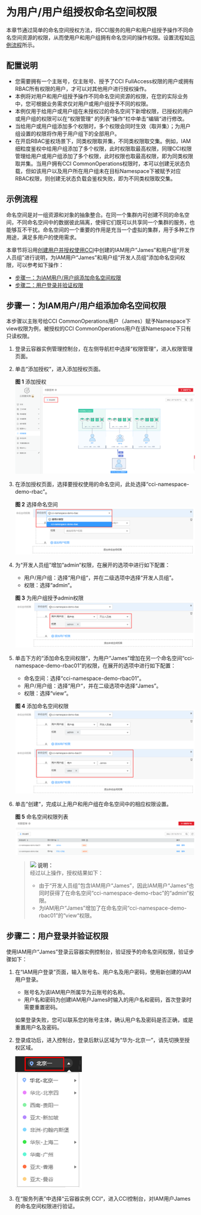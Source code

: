 # 为用户/用户组授权命名空间权限<a name="cci_01_0094"></a>

本章节通过简单的命名空间授权方法，将CCI服务的用户和用户组授予操作不同命名空间资源的权限，从而使用户和用户组拥有命名空间的操作权限。设置流程如[示例流程](#section41056841)所示。

## 配置说明<a name="section188449192496"></a>

-   您需要拥有一个主账号，仅主账号、授予了CCI FullAccess权限的用户或拥有RBAC所有权限的用户，才可以对其他用户进行授权操作。
-   本例将对用户和用户组授予操作不同命名空间资源的权限，在您的实际业务中，您可根据业务需求仅对用户或用户组授予不同的权限。
-   本例仅用于给用户或用户组在未授权过的命名空间下新增权限，已授权的用户或用户组的权限可以在“权限管理“  的列表“操作“栏中单击“编辑“进行修改。
-   当给用户或用户组添加多个权限时，多个权限会同时生效（取并集）；为用户组设置的权限将作用于用户组下的全部用户。
-   在开启RBAC鉴权场景下，同类权限取并集，不同类权限取交集。例如，IAM细粒度鉴权中给用户组添加了多个权限，此时权限取最高权限，同理CCI权限管理给用户或用户组添加了多个权限，此时权限也取最高权限，即为同类权限取并集。当用户拥有CCI CommonOperations权限时，本可以创建无状态负载，但如该用户以及用户所在用户组未在目标Namespace下被赋予对应RBAC权限，则创建无状态负载会鉴权失败，即为不同类权限取交集。

## 示例流程<a name="section41056841"></a>

命名空间是对一组资源和对象的抽象整合。在同一个集群内可创建不同的命名空间，不同命名空间中的数据彼此隔离，使得它们既可以共享同一个集群的服务，也能够互不干扰。命名空间的一个重要的作用是充当一个虚拟的集群，用于多种工作用途，满足多用户的使用需求。

本章节将沿用[创建用户并授权使用CCI](创建用户并授权使用CCI.md)中创建的IAM用户“James”和用户组“开发人员组”进行说明，为IAM用户“James”和用户组“开发人员组”添加命名空间权限，可以参考如下操作：

-   [步骤一：为IAM用户/用户组添加命名空间权限](#section39693318615)
-   [步骤二：用户登录并验证权限](#section191001533766)

## 步骤一：为IAM用户/用户组添加命名空间权限<a name="section39693318615"></a>

本步骤以主账号给CCI CommonOperations用户（James）赋予Namespace下view权限为例，被授权的CCI CommonOperations用户在该Namespace下只有只读权限。

1.  登录云容器实例管理控制台，在左侧导航栏中选择“权限管理“，进入权限管理页面。
2.  单击“添加授权“，进入添加授权页面。

    **图 1**  添加授权<a name="fig1764083303919"></a>  
    ![](figures/添加授权.png "添加授权")

3.  在添加授权页面，选择要授权使用的命名空间，此处选择“cci-namespace-demo-rbac”。

    **图 2**  选择命名空间<a name="fig1264116334393"></a>  
    ![](figures/选择命名空间.png "选择命名空间")

4.  为“开发人员组”增加“admin“权限，在展开的选项中进行如下配置：

    -   用户/用户组：选择“用户组“，并在二级选项中选择“开发人员组”。
    -   权限：选择“admin“。

    **图 3**  为用户组授予admin权限<a name="fig184293156227"></a>  
    ![](figures/为用户组授予admin权限.png "为用户组授予admin权限")

5.  单击下方的“添加命名空间权限“，为用户“James”增加在另一个命名空间“cci-namespace-demo-rbac01”的权限，在展开的选项中进行如下配置：

    -   命名空间：选择“cci-namespace-demo-rbac01”。
    -   用户/用户组：选择“用户“，并在二级选项中选择“James”。
    -   权限：选择“view“。

    **图 4**  添加命名空间权限<a name="fig01111919565"></a>  
    ![](figures/添加命名空间权限.png "添加命名空间权限")

6.  单击“创建“，完成以上用户和用户组在命名空间中的相应权限设置。

    **图 5**  命名空间权限列表<a name="fig55218455171"></a>  
    ![](figures/命名空间权限列表.png "命名空间权限列表")

    >![](public_sys-resources/icon-note.gif) **说明：**   
    >经过以上操作，授权结果如下：  
    >-   由于“开发人员组”包含IAM用户“James”，因此IAM用户“James”也同时获得了在命名空间“cci-namespace-demo-rbac”的“admin“权限。  
    >-   为IAM用户“James”增加了在命名空间“cci-namespace-demo-rbac01”的“view“权限。  


## 步骤二：用户登录并验证权限<a name="section191001533766"></a>

使用IAM用户“James”登录云容器实例控制台，验证授予的命名空间权限，验证步骤如下：

1.  在“IAM用户登录”页面，输入账号名、用户名及用户密码，使用新创建的IAM用户登录。

    -   账号名为该IAM用户所属华为云账号的名称。
    -   用户名和密码为创建IAM用户James时输入的用户名和密码，首次登录时需要重置密码。

    如果登录失败，您可以联系您的账号主体，确认用户名及密码是否正确，或是重置用户名及密码。

2.  登录成功后，进入控制台，登录后默认区域为“华为-北京一”，请先切换至授权区域。

    ![](figures/zh-cn_image_0235239104.png)

3.  在“服务列表”中选择“云容器实例 CCI“，进入CCI控制台，对IAM用户James的命名空间权限进行验证。


